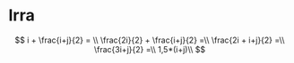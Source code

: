 # Irra

$$
i + \frac{i+j}{2} = \\
\frac{2i}{2} + \frac{i+j}{2} =\\
\frac{2i + i+j}{2} =\\
\frac{3i+j}{2} =\\
1,5*(i+j)\\
$$
